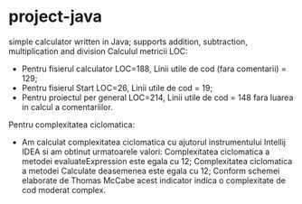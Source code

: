 # project-java
simple calculator written in Java; supports addition, subtraction, multiplication and division
Calculul metricii LOC:
- Pentru fisierul calculator LOC=188, Linii utile de cod (fara comentarii) = 129;
- Pentru fisierul Start LOC=26, Linii utile de cod = 19;
- Pentru proiectul per general LOC=214, Linii utile de cod = 148 fara luarea in calcul a comentariilor.


Pentru complexitatea ciclomatica:
- Am calculat complexitatea ciclomatica cu ajutorul instrumentului Intellij IDEA si am obtinut urmatoarele valori:
       Complexitatea ciclomatica a metodei evaluateExpression este egala cu 12;
       Complexitatea ciclomatica a metodei Calculate deasemenea este egala cu 12;
  Conform schemei elaborate de Thomas McCabe acest indicator indica o complexitate de cod moderat complex.

   
  
